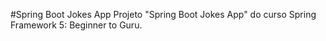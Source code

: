 #Spring Boot Jokes App
Projeto "Spring Boot Jokes App" do curso Spring Framework 5: Beginner to Guru.